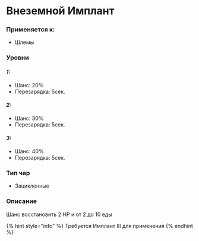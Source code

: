 # Внеземной Имплант

### Применяется к:

* Шлемы

### Уровни

#### _1:_&#x20;

* Шанс: 20%
* Перезарядка:  5сек.

#### _2:_

* Шанс: 30%
* Перезарядка:  5сек.&#x20;

#### _3:_&#x20;

* Шанс: 40%
* Перезарядка:  5сек.

### Тип чар

* Зацикленные

### Описание&#x20;

Шанс восстановить 2 HP и от 2 до 10 еды

{% hint style="info" %}
Требуется Имплант III для применения
{% endhint %}
